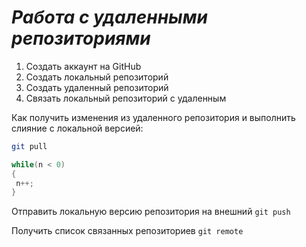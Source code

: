 # ***Работа с удаленными репозиториями***

1. Создать аккаунт на GitHub
2. Создать локальный репозиторий
3. Создать удаленный репозиторий
4. Связать локальный репозиторий с удаленным

Как получить изменения из удаленного репозитория и выполнить слияние с локальной версией: 
```bash
git pull
```

```C#
while(n < 0)
{
 n++;
}
```

Отправить локальную версию репозитория на внешний ``` git push ```

Получить список связанных репозиториев ```git remote```
